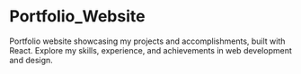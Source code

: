 # Portfolio_Website
Portfolio website showcasing my projects and accomplishments, built with React. Explore my skills, experience, and achievements in web development and design.
